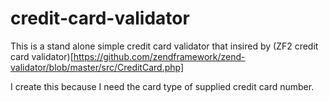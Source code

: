 # credit-card-validator

This is a stand alone simple credit card validator that insired by (ZF2 credit card validator)[https://github.com/zendframework/zend-validator/blob/master/src/CreditCard.php]

I create this because I need the card type of supplied credit card number.
